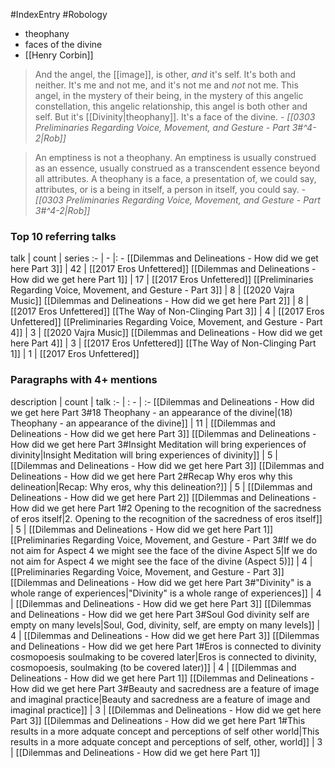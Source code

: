 #IndexEntry #Robology

- theophany
- faces of the divine
- [[Henry Corbin]]

> And the angel, the [[image]], is other, _and_ it's self. It's both and neither. It's me and not me, and it's not me and _not_ not me. This angel, in the mystery of their being, in the mystery of this angelic constellation, this angelic relationship, this angel is both other and self. But it's [[Divinity|theophany]]. It's a face of the divine.
\- _[[0303 Preliminaries Regarding Voice, Movement, and Gesture - Part 3#^4-2|Rob]]_

> An emptiness is not a theophany. An emptiness is usually construed as an essence, usually construed as a transcendent essence beyond all attributes. A theophany is a face, a presentation of, we could say, attributes, or is a being in itself, a person in itself, you could say. 
\- _[[0303 Preliminaries Regarding Voice, Movement, and Gesture - Part 3#^4-2|Rob]]_

### Top 10 referring talks
talk | count | series
:- | - |: -
[[Dilemmas and Delineations - How did we get here Part 3]] | 42 | [[2017 Eros Unfettered]]
[[Dilemmas and Delineations - How did we get here Part 1]] | 17 | [[2017 Eros Unfettered]]
[[Preliminaries Regarding Voice, Movement, and Gesture - Part 3]] | 8 | [[2020 Vajra Music]]
[[Dilemmas and Delineations - How did we get here Part 2]] | 8 | [[2017 Eros Unfettered]]
[[The Way of Non-Clinging Part 3]] | 4 | [[2017 Eros Unfettered]]
[[Preliminaries Regarding Voice, Movement, and Gesture - Part 4]] | 3 | [[2020 Vajra Music]]
[[Dilemmas and Delineations - How did we get here Part 4]] | 3 | [[2017 Eros Unfettered]]
[[The Way of Non-Clinging Part 1]] | 1 | [[2017 Eros Unfettered]]

### Paragraphs with 4+ mentions
description | count | talk
:- | : - | :-
[[Dilemmas and Delineations - How did we get here Part 3#18 Theophany - an appearance of the divine\|(18) Theophany - an appearance of the divine]] | 11 | [[Dilemmas and Delineations - How did we get here Part 3]]
[[Dilemmas and Delineations - How did we get here Part 3#Insight Meditation will bring experiences of divinity\|Insight Meditation will bring experiences of divinity]] | 5 | [[Dilemmas and Delineations - How did we get here Part 3]]
[[Dilemmas and Delineations - How did we get here Part 2#Recap Why eros why this delineation\|Recap: Why eros, why this delineation?]] | 5 | [[Dilemmas and Delineations - How did we get here Part 2]]
[[Dilemmas and Delineations - How did we get here Part 1#2 Opening to the recognition of the sacredness of eros itself\|2. Opening to the recognition of the sacredness of eros itself]] | 5 | [[Dilemmas and Delineations - How did we get here Part 1]]
[[Preliminaries Regarding Voice, Movement, and Gesture - Part 3#If we do not aim for Aspect 4 we might see the face of the divine Aspect 5\|If we do not aim for Aspect 4 we might see the face of the divine (Aspect 5)]] | 4 | [[Preliminaries Regarding Voice, Movement, and Gesture - Part 3]]
[[Dilemmas and Delineations - How did we get here Part 3#"Divinity" is a whole range of experiences\|"Divinity" is a whole range of experiences]] | 4 | [[Dilemmas and Delineations - How did we get here Part 3]]
[[Dilemmas and Delineations - How did we get here Part 3#Soul God divinity self are empty on many levels\|Soul, God, divinity, self, are empty on many levels]] | 4 | [[Dilemmas and Delineations - How did we get here Part 3]]
[[Dilemmas and Delineations - How did we get here Part 1#Eros is connected to divinity cosmopoesis soulmaking to be covered later\|Eros is connected to divinity, cosmopoesis, soulmaking (to be covered later)]] | 4 | [[Dilemmas and Delineations - How did we get here Part 1]]
[[Dilemmas and Delineations - How did we get here Part 3#Beauty and sacredness are a feature of image and imaginal practice\|Beauty and sacredness are a feature of image and imaginal practice]] | 3 | [[Dilemmas and Delineations - How did we get here Part 3]]
[[Dilemmas and Delineations - How did we get here Part 1#This results in a more adquate concept and perceptions of self other world\|This results in a more adquate concept and perceptions of self, other, world]] | 3 | [[Dilemmas and Delineations - How did we get here Part 1]]

